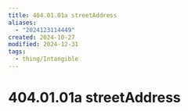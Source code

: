 ```yaml
---
title: 404.01.01a streetAddress
aliases:
  - "2024123114449"
created: 2024-10-27
modified: 2024-12-31
tags:
  - thing/Intangible
---
```

# 404.01.01a streetAddress
